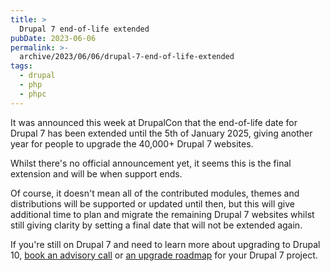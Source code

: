 ```yaml
---
title: >
  Drupal 7 end-of-life extended
pubDate: 2023-06-06
permalink: >-
  archive/2023/06/06/drupal-7-end-of-life-extended
tags:
  - drupal
  - php
  - phpc
---
```


It was announced this week at DrupalCon that the end-of-life date for Drupal 7 has been extended until the 5th of January 2025, giving another year for people to upgrade the 40,000+ Drupal 7 websites.

Whilst there's no official announcement yet, it seems this is the final extension and will be when support ends.

Of course, it doesn't mean all of the contributed modules, themes and distributions will be supported or updated until then, but this will give additional time to plan and migrate the remaining Drupal 7 websites whilst still giving clarity by setting a final date that will not be extended again.

If you're still on Drupal 7 and need to learn more about upgrading to Drupal 10, [book an advisory call](https://www.oliverdavies.uk/call) or [an upgrade roadmap](https://www.oliverdavies.uk/drupal7) for your Drupal 7 project.
